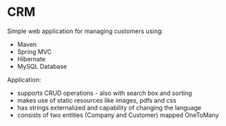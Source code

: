 # CRM

Simple web application for managing customers using:
  - Maven
  - Spring MVC
  - Hibernate
  - MySQL Database

Application:
  - supports CRUD operations - also with search box and sorting
  - makes use of static resources like images, pdfs and css
  - has strings externalized and capability of changing the language
  - consists of two entities (Company and Customer) mapped OneToMany

